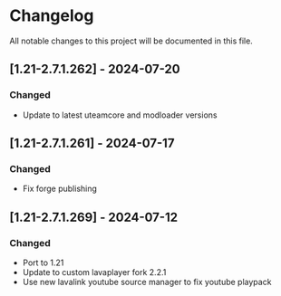 # Changelog
All notable changes to this project will be documented in this file.

## [1.21-2.7.1.262] - 2024-07-20
### Changed
 - Update to latest uteamcore and modloader versions

## [1.21-2.7.1.261] - 2024-07-17
### Changed
 - Fix forge publishing

## [1.21-2.7.1.269] - 2024-07-12
### Changed
 - Port to 1.21
 - Update to custom lavaplayer fork 2.2.1
 - Use new lavalink youtube source manager to fix youtube playpack